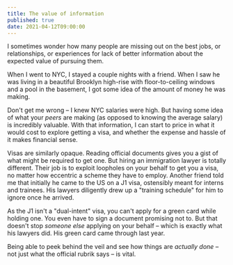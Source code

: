 ```yaml
---
title: The value of information
published: true
date: 2021-04-12T09:00:00
---
```

I sometimes wonder how many people are missing out on the best jobs, or relationships, or experiences for lack of better information about the expected value of pursuing them.

When I went to NYC, I stayed a couple nights with a friend. When I saw he was living in a beautiful Brooklyn high-rise with floor-to-ceiling windows and a pool in the basement, I got some idea of the amount of money he was making.

Don't get me wrong – I knew NYC salaries were high. But having some idea of what your _peers_ are making (as opposed to knowing the average salary) is incredibly valuable. With that information, I can start to price in what it would cost to explore getting a visa, and whether the expense and hassle of it makes financial sense.

Visas are similarly opaque. Reading official documents gives you a gist of what might be required to get one. But hiring an immigration lawyer is totally different. Their job is to exploit loopholes on your behalf to get you a visa, no matter how eccentric a scheme they have to employ. Another friend told me that initially he came to the US on a J1 visa, ostensibly meant for interns and trainees. His lawyers diligently drew up a "training schedule" for him to ignore once he arrived.

As the J1 isn't a "dual-intent" visa, you can't apply for a green card while holding one. You even have to sign a document promising not to. But that doesn't stop _someone else_ applying on your behalf – which is exactly what his lawyers did. His green card came through last year.

Being able to peek behind the veil and see how things are _actually done_ – not just what the official rubrik says – is vital.
